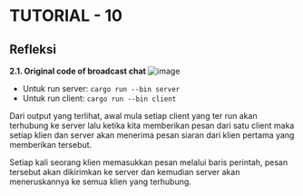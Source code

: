 # TUTORIAL - 10
## Refleksi

__2.1. Original code of broadcast chat__
![image](https://github.com/rhaken/broadcast/assets/39646450/4f8368c9-266b-4a84-9888-f19b28df60ef)


- Untuk run server: `cargo run --bin server`
- Untuk run client: `cargo run --bin client`

Dari output yang terlihat, awal mula setiap client yang ter run akan terhubung ke server lalu ketika kita memberikan pesan dari satu client maka setiap klien dan server akan menerima pesan siaran dari  klien pertama yang memberikan tersebut. 

Setiap kali seorang klien memasukkan pesan melalui baris perintah, pesan tersebut akan dikirimkan ke server dan kemudian server akan meneruskannya ke semua klien yang terhubung.
